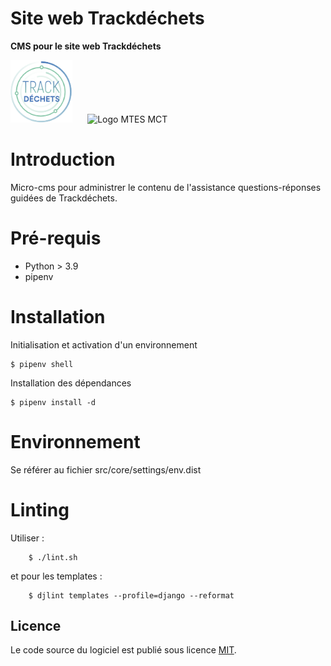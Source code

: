 # Site web Trackdéchets

**CMS pour le site web Trackdéchets**

<img height="100px" style="margin-right: 20px" src="./src/static/img/trackdechets.png" alt="Logo Trackdéchets"></img>
<img height="100px" src="./src/common_static/img/marianne_mte.svg" alt="Logo MTES MCT"></img>

# Introduction

Micro-cms pour administrer le contenu de l'assistance questions-réponses guidées de Trackdéchets.

# Pré-requis

- Python > 3.9
- pipenv

# Installation

Initialisation et activation d'un environnement

```
$ pipenv shell
```

Installation des dépendances

```
$ pipenv install -d
```

# Environnement

Se référer au fichier src/core/settings/env.dist

# Linting

Utiliser : 

```
    $ ./lint.sh
```

et pour les templates :

```
    $ djlint templates --profile=django --reformat
```

## Licence

Le code source du logiciel est publié sous licence [MIT](https://fr.wikipedia.org/wiki/Licence_MIT).
